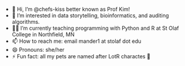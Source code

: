 - 👋 Hi, I’m @chefs-kiss better known as Prof Kim!
- 👀 I’m interested in data storytelling, bioinformatics, and auditing algorithms.
- 👩‍🏫 I’m currently teaching programming with Python and R at St Olaf College in Northfield, MN
- 📫 How to reach me: email mander1 at stolaf dot edu
- 😄 Pronouns: she/her
- ⚡ Fun fact: all my pets are named after LotR charactes 🐾

<!---
chefs-kiss/chefs-kiss is a ✨ special ✨ repository because its `README.md` (this file) appears on your GitHub profile.
You can click the Preview link to take a look at your changes.
--->
